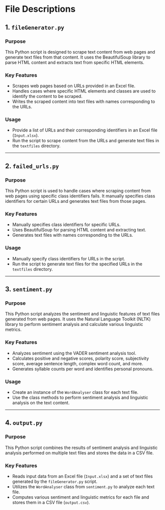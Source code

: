 # File Descriptions

## 1. `fileGenerator.py`

### Purpose
This Python script is designed to scrape text content from web pages and generate text files from that content. It uses the BeautifulSoup library to parse HTML content and extracts text from specific HTML elements.

### Key Features
- Scrapes web pages based on URLs provided in an Excel file.
- Handles cases where specific HTML elements and classes are used to identify the content to be scraped.
- Writes the scraped content into text files with names corresponding to the URLs.

### Usage
- Provide a list of URLs and their corresponding identifiers in an Excel file (`Input.xlsx`).
- Run the script to scrape content from the URLs and generate text files in the `textfiles` directory.

---

## 2. `failed_urls.py`

### Purpose
This Python script is used to handle cases where scraping content from web pages using specific class identifiers fails. It manually specifies class identifiers for certain URLs and generates text files from those pages.

### Key Features
- Manually specifies class identifiers for specific URLs.
- Uses BeautifulSoup for parsing HTML content and extracting text.
- Generates text files with names corresponding to the URLs.

### Usage
- Manually specify class identifiers for URLs in the script.
- Run the script to generate text files for the specified URLs in the `textfiles` directory.

---

## 3. `sentiment.py`

### Purpose
This Python script analyzes the sentiment and linguistic features of text files generated from web pages. It uses the Natural Language Toolkit (NLTK) library to perform sentiment analysis and calculate various linguistic metrics.

### Key Features
- Analyzes sentiment using the VADER sentiment analysis tool.
- Calculates positive and negative scores, polarity score, subjectivity score, average sentence length, complex word count, and more.
- Generates syllable counts per word and identifies personal pronouns.

### Usage
- Create an instance of the `WordAnalyser` class for each text file.
- Use the class methods to perform sentiment analysis and linguistic analysis on the text content.

---

## 4. `output.py`

### Purpose
This Python script combines the results of sentiment analysis and linguistic analysis performed on multiple text files and stores the data in a CSV file.

### Key Features
- Reads input data from an Excel file (`Input.xlsx`) and a set of text files generated by the `fileGenerator.py` script.
- Utilizes the `WordAnalyser` class from `sentiment.py` to analyze each text file.
- Computes various sentiment and linguistic metrics for each file and stores them in a CSV file (`output.csv`).

